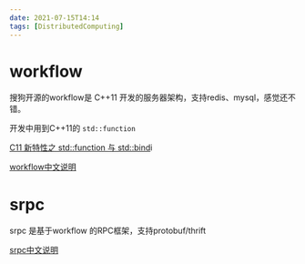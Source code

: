 ```yaml
---
date: 2021-07-15T14:14
tags: [DistributedComputing]
---
```


# workflow
搜狗开源的workflow是 C++11 开发的服务器架构，支持redis、mysql，感觉还不错。

开发中用到C++11的 `std::function`

[C11 新特性之 std::function 与 std::bind](https://www.jianshu.com/p/e396c1aab4b0)i

[workflow中文说明](https://github.com/sogou/workflow/blob/master/README_cn.md)

# srpc
srpc 是基于workflow 的RPC框架，支持protobuf/thrift




[srpc中文说明](https://github.com/sogou/srpc/blob/master/README_cn.md)